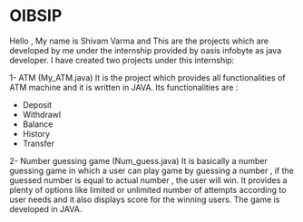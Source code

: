 # OIBSIP
Hello , My name is Shivam Varma and
This are the projects which are developed by me under the internship provided by oasis infobyte as java developer.
I have created two projects under this internship:

1- ATM (My_ATM.java)
It is the project which provides all functionalities of ATM machine and it is written in JAVA. Its functionalities are :
* Deposit
* Withdrawl
* Balance
* History
* Transfer

2- Number guessing game (Num_guess.java)
It is basically a number guessing game in which a user can play game by guessing a number , if the guessed number is equal to actual number , the user will win. It provides a plenty of options like limited or unlimited number of attempts according to user needs and it also displays score for the winning users. The game is developed in JAVA.

